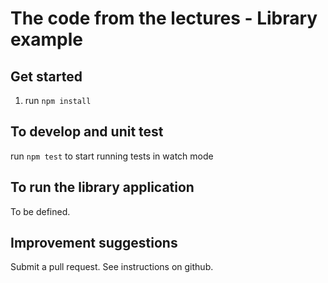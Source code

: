 # The code from the lectures - Library example

## Get started

1. run `npm install`

## To develop and unit test

run `npm test` to start running tests in watch mode

## To run the library application

To be defined.


## Improvement suggestions

Submit a pull request. See instructions on github.
